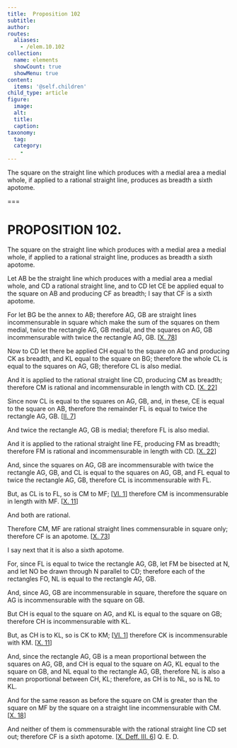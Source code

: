 ```yaml
---
title:  Proposition 102
subtitle: 
author:
routes:
  aliases:
    - /elem.10.102
collection:
  name: elements
  showCount: true
  showMenu: true
content:
  items: '@self.children'
child_type: article
figure:
  image:
  alt:
  title:
  caption:
taxonomy:
  tag:
  category:
    - 
---
```


<p>
       <hi rend="ital">The square on the straight line which produces with a medial area a medial whole, if applied to a rational straight line, produces as breadth a sixth apotome.</hi>
      </p>

===

<h1>PROPOSITION 102.</h1>
<p>
       <span class="ital">The square on the straight line which produces with a medial area a medial whole, if applied to a rational straight line, produces as breadth a sixth apotome.</span>
      </p>

<p>Let <span class="ital">AB</span> be the straight line which produces with a medial area a medial whole, and <span class="ital">CD</span> a rational straight line, and to <span class="ital">CD</span> let <span class="ital">CE</span> be applied equal to the square on <span class="ital">AB</span> and producing <span class="ital">CF</span> as breadth; I say that <span class="ital">CF</span> is a sixth apotome. 
      </p>

<p>For let <span class="ital">BG</span> be the annex to <span class="ital">AB</span>; therefore <span class="ital">AG</span>, <span class="ital">GB</span> are straight lines incommensurable in square which make the sum of the squares on them medial, twice the rectangle <span class="ital">AG</span>, <span class="ital">GB</span> medial, and the squares on <span class="ital">AG</span>, <span class="ital">GB</span> incommensurable with twice the rectangle <span class="ital">AG</span>, <span class="ital">GB</span>. [<a href="/elem.10.78">X. 78</a>] </p>

<p>Now to <span class="ital">CD</span> let there be applied <span class="ital">CH</span> equal to the square on <span class="ital">AG</span> and producing <span class="ital">CK</span> as breadth, and <span class="ital">KL</span> equal to the square on <span class="ital">BG</span>; therefore the whole <span class="ital">CL</span> is equal to the squares on <span class="ital">AG</span>, <span class="ital">GB</span>; therefore <span class="ital">CL</span> is also medial. </p>

<p>And it is applied to the rational straight line <span class="ital">CD</span>, producing <span class="ital">CM</span> as breadth; therefore <span class="ital">CM</span> is rational and incommensurable in length with <span class="ital">CD</span>. [<a href="/elem.10.22">X. 22</a>] </p>

<p>Since now <span class="ital">CL</span> is equal to the squares on <span class="ital">AG</span>, <span class="ital">GB</span>, and, in these, <span class="ital">CE</span> is equal to the square on <span class="ital">AB</span>, therefore the remainder <span class="ital">FL</span> is equal to twice the rectangle <span class="ital">AG</span>, <span class="ital">GB</span>. [<a href="/elem.2.7">II. 7</a>] </p>

<p>And twice the rectangle <span class="ital">AG</span>, <span class="ital">GB</span> is medial; therefore <span class="ital">FL</span> is also medial. <pb n="228"/></p>

<p>And it is applied to the rational straight line <span class="ital">FE</span>, producing <span class="ital">FM</span> as breadth; therefore <span class="ital">FM</span> is rational and incommensurable in length with <span class="ital">CD</span>. [<a href="/elem.10.22">X. 22</a>] </p>

<p>And, since the squares on <span class="ital">AG</span>, <span class="ital">GB</span> are incommensurable with twice the rectangle <span class="ital">AG</span>, <span class="ital">GB</span>, and <span class="ital">CL</span> is equal to the squares on <span class="ital">AG</span>, <span class="ital">GB</span>, and <span class="ital">FL</span> equal to twice the rectangle <span class="ital">AG</span>, <span class="ital">GB</span>, therefore <span class="ital">CL</span> is incommensurable with <span class="ital">FL</span>. </p>

<p>But, as <span class="ital">CL</span> is to <span class="ital">FL</span>, so is <span class="ital">CM</span> to <span class="ital">MF</span>; [<a href="/elem.6.1">VI. 1</a>] therefore <span class="ital">CM</span> is incommensurable in length with <span class="ital">MF</span>. [<a href="/elem.10.11">X. 11</a>] </p>

<p>And both are rational. </p>

<p>Therefore <span class="ital">CM</span>, <span class="ital">MF</span> are rational straight lines commensurable in square only; therefore <span class="ital">CF</span> is an apotome. [<a href="/elem.10.73">X. 73</a>] </p>

<p>I say next that it is also a sixth apotome. </p>

<p>For, since <span class="ital">FL</span> is equal to twice the rectangle <span class="ital">AG</span>, <span class="ital">GB</span>, let <span class="ital">FM</span> be bisected at <span class="ital">N</span>, and let <span class="ital">NO</span> be drawn through <span class="ital">N</span> parallel to <span class="ital">CD</span>; therefore each of the rectangles <span class="ital">FO</span>, <span class="ital">NL</span> is equal to the rectangle <span class="ital">AG</span>, <span class="ital">GB</span>. </p>

<p>And, since <span class="ital">AG</span>, <span class="ital">GB</span> are incommensurable in square, therefore the square on <span class="ital">AG</span> is incommensurable with the square on <span class="ital">GB</span>. </p>

<p>But <span class="ital">CH</span> is equal to the square on <span class="ital">AG</span>, and <span class="ital">KL</span> is equal to the square on <span class="ital">GB</span>; therefore <span class="ital">CH</span> is incommensurable with <span class="ital">KL</span>. </p>

<p>But, as <span class="ital">CH</span> is to <span class="ital">KL</span>, so is <span class="ital">CK</span> to <span class="ital">KM</span>; [<a href="/elem.6.1">VI. 1</a>] therefore <span class="ital">CK</span> is incommensurable with <span class="ital">KM</span>. [<a href="/elem.10.11">X. 11</a>] </p>

<p>And, since the rectangle <span class="ital">AG</span>, <span class="ital">GB</span> is a mean proportional between the squares on <span class="ital">AG</span>, <span class="ital">GB</span>, and <span class="ital">CH</span> is equal to the square on <span class="ital">AG</span>, <span class="ital">KL</span> equal to the square on <span class="ital">GB</span>, and <span class="ital">NL</span> equal to the rectangle <span class="ital">AG</span>, <span class="ital">GB</span>, therefore <span class="ital">NL</span> is also a mean proportional between <span class="ital">CH</span>, <span class="ital">KL</span>; therefore, as <span class="ital">CH</span> is to <span class="ital">NL</span>, so is <span class="ital">NL</span> to <span class="ital">KL</span>. <pb n="229"/></p>

<p>And for the same reason as before the square on <span class="ital">CM</span> is greater than the square on <span class="ital">MF</span> by the square on a straight line incommensurable with <span class="ital">CM</span>. [<a href="/elem.10.18">X. 18</a>] </p>

<p>And neither of them is commensurable with the rational straight line <span class="ital">CD</span> set out; therefore <span class="ital">CF</span> is a sixth apotome. [<a href="/elem.10.def.3.6">X. Deff. III. 6</a>] Q. E. D.</p>
